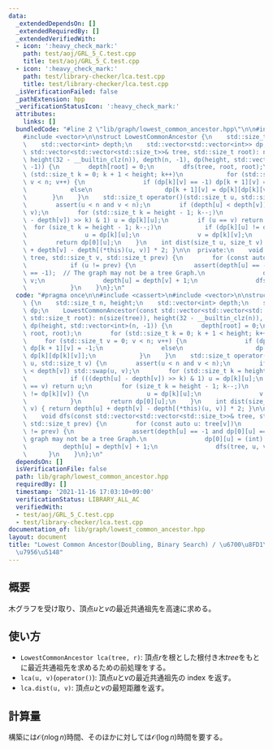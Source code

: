 ```yaml
---
data:
  _extendedDependsOn: []
  _extendedRequiredBy: []
  _extendedVerifiedWith:
  - icon: ':heavy_check_mark:'
    path: test/aoj/GRL_5_C.test.cpp
    title: test/aoj/GRL_5_C.test.cpp
  - icon: ':heavy_check_mark:'
    path: test/library-checker/lca.test.cpp
    title: test/library-checker/lca.test.cpp
  _isVerificationFailed: false
  _pathExtension: hpp
  _verificationStatusIcon: ':heavy_check_mark:'
  attributes:
    links: []
  bundledCode: "#line 2 \"lib/graph/lowest_common_ancestor.hpp\"\n\n#include <cassert>\n\
    #include <vector>\n\nstruct LowestCommonAncestor {\n    std::size_t n, height;\n\
    \    std::vector<int> depth;\n    std::vector<std::vector<int>> dp;\n    LowestCommonAncestor(const\
    \ std::vector<std::vector<std::size_t>>& tree, std::size_t root): n(size(tree)),\
    \ height(32 - __builtin_clz(n)), depth(n, -1), dp(height, std::vector<int>(n,\
    \ -1)) {\n        depth[root] = 0;\n        dfs(tree, root, root);\n        for\
    \ (std::size_t k = 0; k + 1 < height; k++)\n            for (std::size_t v = 0;\
    \ v < n; v++) {\n                if (dp[k][v] == -1) dp[k + 1][v] = -1;\n    \
    \            else\n                    dp[k + 1][v] = dp[k][dp[k][v]];\n     \
    \       }\n    }\n    std::size_t operator()(std::size_t u, std::size_t v) {\n\
    \        assert(u < n and v < n);\n        if (depth[u] < depth[v]) std::swap(u,\
    \ v);\n        for (std::size_t k = height - 1; k--;)\n            if (((depth[u]\
    \ - depth[v]) >> k) & 1) u = dp[k][u];\n        if (u == v) return u;\n      \
    \  for (size_t k = height - 1; k--;)\n            if (dp[k][u] != dp[k][v]) {\n\
    \                u = dp[k][u];\n                v = dp[k][v];\n            }\n\
    \        return dp[0][u];\n    }\n    int dist(size_t u, size_t v) { return depth[u]\
    \ + depth[v] - depth[(*this)(u, v)] * 2; }\n\n  private:\n    void dfs(const std::vector<std::vector<std::size_t>>&\
    \ tree, std::size_t v, std::size_t prev) {\n        for (const auto u: tree[v])\n\
    \            if (u != prev) {\n                assert(depth[u] == -1 and dp[0][u]\
    \ == -1);  // The graph may not be a tree Graph.\n                dp[0][u] = (int)\
    \ v;\n                depth[u] = depth[v] + 1;\n                dfs(tree, u, v);\n\
    \            }\n    }\n};\n"
  code: "#pragma once\n\n#include <cassert>\n#include <vector>\n\nstruct LowestCommonAncestor\
    \ {\n    std::size_t n, height;\n    std::vector<int> depth;\n    std::vector<std::vector<int>>\
    \ dp;\n    LowestCommonAncestor(const std::vector<std::vector<std::size_t>>& tree,\
    \ std::size_t root): n(size(tree)), height(32 - __builtin_clz(n)), depth(n, -1),\
    \ dp(height, std::vector<int>(n, -1)) {\n        depth[root] = 0;\n        dfs(tree,\
    \ root, root);\n        for (std::size_t k = 0; k + 1 < height; k++)\n       \
    \     for (std::size_t v = 0; v < n; v++) {\n                if (dp[k][v] == -1)\
    \ dp[k + 1][v] = -1;\n                else\n                    dp[k + 1][v] =\
    \ dp[k][dp[k][v]];\n            }\n    }\n    std::size_t operator()(std::size_t\
    \ u, std::size_t v) {\n        assert(u < n and v < n);\n        if (depth[u]\
    \ < depth[v]) std::swap(u, v);\n        for (std::size_t k = height - 1; k--;)\n\
    \            if (((depth[u] - depth[v]) >> k) & 1) u = dp[k][u];\n        if (u\
    \ == v) return u;\n        for (size_t k = height - 1; k--;)\n            if (dp[k][u]\
    \ != dp[k][v]) {\n                u = dp[k][u];\n                v = dp[k][v];\n\
    \            }\n        return dp[0][u];\n    }\n    int dist(size_t u, size_t\
    \ v) { return depth[u] + depth[v] - depth[(*this)(u, v)] * 2; }\n\n  private:\n\
    \    void dfs(const std::vector<std::vector<std::size_t>>& tree, std::size_t v,\
    \ std::size_t prev) {\n        for (const auto u: tree[v])\n            if (u\
    \ != prev) {\n                assert(depth[u] == -1 and dp[0][u] == -1);  // The\
    \ graph may not be a tree Graph.\n                dp[0][u] = (int) v;\n      \
    \          depth[u] = depth[v] + 1;\n                dfs(tree, u, v);\n      \
    \      }\n    }\n};\n"
  dependsOn: []
  isVerificationFile: false
  path: lib/graph/lowest_common_ancestor.hpp
  requiredBy: []
  timestamp: '2021-11-16 17:03:10+09:00'
  verificationStatus: LIBRARY_ALL_AC
  verifiedWith:
  - test/aoj/GRL_5_C.test.cpp
  - test/library-checker/lca.test.cpp
documentation_of: lib/graph/lowest_common_ancestor.hpp
layout: document
title: "Lowest Common Ancestor(Doubling, Binary Search) / \u6700\u8FD1\u5171\u901A\
  \u7956\u5148"
---
```


## 概要

木グラフを受け取り、頂点$u$と$v$の最近共通祖先を高速に求める。

## 使い方

- `LowestCommonAncestor lca(tree, r)`: 頂点$r$を根とした根付き木$tree$をもとに最近共通祖先を求めるための前処理をする。
- `lca(u, v)`(`operator()`): 頂点$u$と$v$の最近共通祖先の index を返す。
- `lca.dist(u, v)`: 頂点$u$と$v$の最短距離を返す。

## 計算量

構築には$\mathcal{O}(n\log n)$時間、そのほかに対しては$\mathcal{O}(\log n)$時間を要する。
